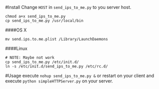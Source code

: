 #Install
Change `HOST` in `send_ips_to_me.py` to you server host.

```shell
chmod a+x send_ips_to_me.py
cp send_ips_to_me.py /usr/local/bin
```

####OS X
```shell
mv send.ips.to.me.plist /Library/LaunchDaemons
```

####Linux
```shell
# NOTE: Maybe not work
cp send_ips_to_me.py /etc/init.d/
ln -s /etc/init.d/send_ips_to_me.py /etc/rc.d/
```

#Usage
execute `nohup send_ips_to_me.py &` or restart on your client and execute `python simpleHTTPServer.py` on your server.